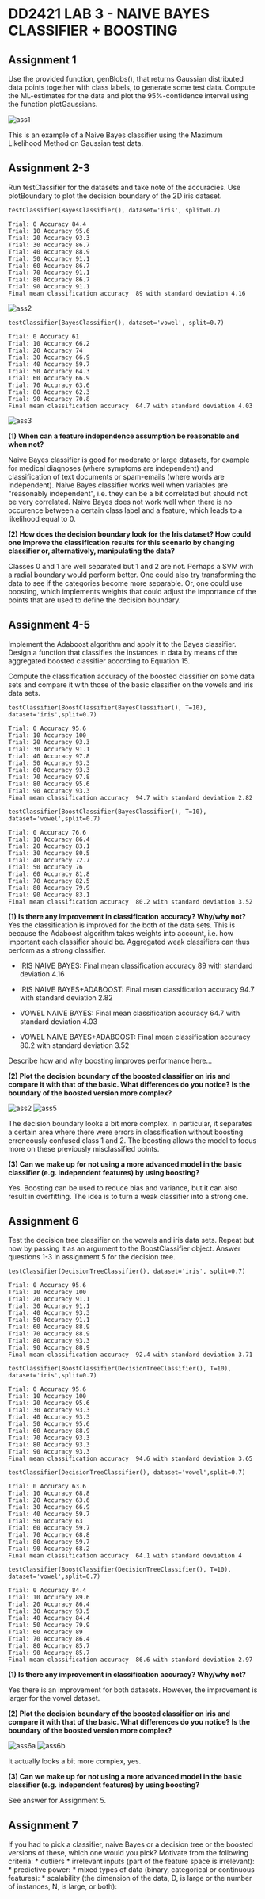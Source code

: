 <h1>DD2421 LAB 3 - NAIVE BAYES CLASSIFIER + BOOSTING </h1>

<h2> Assignment 1 </h2>
Use the provided function, genBlobs(), that returns Gaussian distributed data points together with class labels, to generate some test data. Compute the ML-estimates for the data and plot the 95%-confidence interval using the function plotGaussians.

![ass1](https://user-images.githubusercontent.com/1690217/78283799-a2dbbd80-751e-11ea-84b8-959f619d1187.png)

This is an example of a Naive Bayes classifier using the Maximum Likelihood Method on Gaussian test data. 

<h2> Assignment 2-3 </h2>
Run testClassifier for the datasets and take note of the accuracies. Use plotBoundary
to plot the decision boundary of the 2D iris dataset. 

```
testClassifier(BayesClassifier(), dataset='iris', split=0.7)

Trial: 0 Accuracy 84.4
Trial: 10 Accuracy 95.6
Trial: 20 Accuracy 93.3
Trial: 30 Accuracy 86.7
Trial: 40 Accuracy 88.9
Trial: 50 Accuracy 91.1
Trial: 60 Accuracy 86.7
Trial: 70 Accuracy 91.1
Trial: 80 Accuracy 86.7
Trial: 90 Accuracy 91.1
Final mean classification accuracy  89 with standard deviation 4.16
```
![ass2](https://user-images.githubusercontent.com/1690217/78284002-f948fc00-751e-11ea-8f07-01984d4c66a6.png)


```
testClassifier(BayesClassifier(), dataset='vowel', split=0.7)

Trial: 0 Accuracy 61
Trial: 10 Accuracy 66.2
Trial: 20 Accuracy 74
Trial: 30 Accuracy 66.9
Trial: 40 Accuracy 59.7
Trial: 50 Accuracy 64.3
Trial: 60 Accuracy 66.9
Trial: 70 Accuracy 63.6
Trial: 80 Accuracy 62.3
Trial: 90 Accuracy 70.8
Final mean classification accuracy  64.7 with standard deviation 4.03
```
![ass3](https://user-images.githubusercontent.com/1690217/78285843-01a23680-7521-11ea-8cfb-fd278f856866.png)

**(1) When can a feature independence assumption be reasonable and when not?**

Naive Bayes classifier is good for moderate or large datasets, for example for medical diagnoses (where symptoms are independent) and classification of text documents or spam-emails (where words are independent). Naive Bayes classifier works well when variables are "reasonably independent", i.e. they can be a bit correlated but should not be very correlated. Naive Bayes does not work well when there is no occurence between a certain class label and a feature, which leads to a likelihood equal to 0. 

**(2) How does the decision boundary look for the Iris dataset? How could one improve
the classification results for this scenario by changing classifier or, alternatively,
manipulating the data?**

Classes 0 and 1 are well separated but 1 and 2 are not. Perhaps a SVM with a radial boundary would perform better. One could also try transforming the data to see if the categories become more separable. Or, one could use boosting, which implements weights that could adjust the importance of the points that are used to define the decision boundary.

<h2>Assignment 4-5</h2>

Implement the Adaboost algorithm and apply it to the Bayes classifier. Design a function that classifies the instances in data by means of the aggregated boosted classifier according to Equation 15. 

Compute the classification accuracy of the boosted classifier on some data sets and compare it with those of the basic classifier on the vowels and iris data sets. 

```
testClassifier(BoostClassifier(BayesClassifier(), T=10), dataset='iris',split=0.7)

Trial: 0 Accuracy 95.6
Trial: 10 Accuracy 100
Trial: 20 Accuracy 93.3
Trial: 30 Accuracy 91.1
Trial: 40 Accuracy 97.8
Trial: 50 Accuracy 93.3
Trial: 60 Accuracy 93.3
Trial: 70 Accuracy 97.8
Trial: 80 Accuracy 95.6
Trial: 90 Accuracy 93.3
Final mean classification accuracy  94.7 with standard deviation 2.82
```

```
testClassifier(BoostClassifier(BayesClassifier(), T=10), dataset='vowel',split=0.7)

Trial: 0 Accuracy 76.6
Trial: 10 Accuracy 86.4
Trial: 20 Accuracy 83.1
Trial: 30 Accuracy 80.5
Trial: 40 Accuracy 72.7
Trial: 50 Accuracy 76
Trial: 60 Accuracy 81.8
Trial: 70 Accuracy 82.5
Trial: 80 Accuracy 79.9
Trial: 90 Accuracy 83.1
Final mean classification accuracy  80.2 with standard deviation 3.52
```

**(1) Is there any improvement in classification accuracy? Why/why not?**
Yes the classification is improved for the both of the data sets. This is because the Adaboost algorithm takes weights into account, i.e. how important each classifier should be. Aggregated weak classifiers can thus perform as a strong classifier.

* IRIS NAIVE BAYES: Final mean classification accuracy  89 with standard deviation 4.16
* IRIS NAIVE BAYES+ADABOOST: Final mean classification accuracy  94.7 with standard deviation 2.82


* VOWEL NAIVE BAYES: Final mean classification accuracy  64.7 with standard deviation 4.03
* VOWEL NAIVE BAYES+ADABOOST: Final mean classification accuracy  80.2 with standard deviation 3.52

Describe how and why boosting improves performance here... 

**(2) Plot the decision boundary of the boosted classifier on iris and compare it with that of the basic. What differences do you notice? Is the boundary of the boosted version more complex?**

![ass2](https://user-images.githubusercontent.com/1690217/78284002-f948fc00-751e-11ea-8f07-01984d4c66a6.png)
![ass5](https://user-images.githubusercontent.com/1690217/78816303-d496cd80-79d1-11ea-9ab3-eefbcdc14b48.png)

The decision boundary looks a bit more complex. In particular, it separates a certain area where there were errors in classification without boosting erroneously confused class 1 and 2. The boosting allows the model to focus more on these previously misclassified points.

**(3) Can we make up for not using a more advanced model in the basic classifier (e.g. independent features) by using boosting?**

Yes. Boosting can be used to reduce bias and variance, but it can also result in overfitting. The idea is to turn a weak classifier into a strong one. 

<h2>Assignment 6</h2>

Test the decision tree classifier on the vowels and iris data sets. Repeat but now by passing it as an argument to the BoostClassifier object. Answer questions 1-3 in assignment 5 for the decision tree. 

```
testClassifier(DecisionTreeClassifier(), dataset='iris', split=0.7)

Trial: 0 Accuracy 95.6
Trial: 10 Accuracy 100
Trial: 20 Accuracy 91.1
Trial: 30 Accuracy 91.1
Trial: 40 Accuracy 93.3
Trial: 50 Accuracy 91.1
Trial: 60 Accuracy 88.9
Trial: 70 Accuracy 88.9
Trial: 80 Accuracy 93.3
Trial: 90 Accuracy 88.9
Final mean classification accuracy  92.4 with standard deviation 3.71
```

```
testClassifier(BoostClassifier(DecisionTreeClassifier(), T=10), dataset='iris',split=0.7)

Trial: 0 Accuracy 95.6
Trial: 10 Accuracy 100
Trial: 20 Accuracy 95.6
Trial: 30 Accuracy 93.3
Trial: 40 Accuracy 93.3
Trial: 50 Accuracy 95.6
Trial: 60 Accuracy 88.9
Trial: 70 Accuracy 93.3
Trial: 80 Accuracy 93.3
Trial: 90 Accuracy 93.3
Final mean classification accuracy  94.6 with standard deviation 3.65
```


```
testClassifier(DecisionTreeClassifier(), dataset='vowel',split=0.7)

Trial: 0 Accuracy 63.6
Trial: 10 Accuracy 68.8
Trial: 20 Accuracy 63.6
Trial: 30 Accuracy 66.9
Trial: 40 Accuracy 59.7
Trial: 50 Accuracy 63
Trial: 60 Accuracy 59.7
Trial: 70 Accuracy 68.8
Trial: 80 Accuracy 59.7
Trial: 90 Accuracy 68.2
Final mean classification accuracy  64.1 with standard deviation 4
```

```
testClassifier(BoostClassifier(DecisionTreeClassifier(), T=10), dataset='vowel',split=0.7)

Trial: 0 Accuracy 84.4
Trial: 10 Accuracy 89.6
Trial: 20 Accuracy 86.4
Trial: 30 Accuracy 93.5
Trial: 40 Accuracy 84.4
Trial: 50 Accuracy 79.9
Trial: 60 Accuracy 89
Trial: 70 Accuracy 86.4
Trial: 80 Accuracy 85.7
Trial: 90 Accuracy 85.7
Final mean classification accuracy  86.6 with standard deviation 2.97
```

**(1) Is there any improvement in classification accuracy? Why/why not?**

Yes there is an improvement for both datasets. However, the improvement is larger for the vowel dataset. 

**(2) Plot the decision boundary of the boosted classifier on iris and compare it with that of the basic. What differences do you notice? Is the boundary of the boosted version more complex?**

![ass6a](https://user-images.githubusercontent.com/1690217/78816872-9b129200-79d2-11ea-8aef-12d3dd019338.png)
![ass6b](https://user-images.githubusercontent.com/1690217/78816876-9bab2880-79d2-11ea-9e28-76869483ded5.png)

It actually looks a bit more complex, yes. 

**(3) Can we make up for not using a more advanced model in the basic classifier (e.g. independent features) by using boosting?**

See answer for Assignment 5. 

<h2>Assignment 7</h2>
If you had to pick a classifier, naive Bayes or a decision tree or the boosted versions of these, which one would you pick? Motivate from the following criteria: 
* outliers
* irrelevant inputs (part of the feature space is irrelevant): 
* predictive power: 
* mixed types of data (binary, categorical or continuous features): 
* scalability (the dimension of the data, D, is large or the number of instances, N, is large, or both): 
